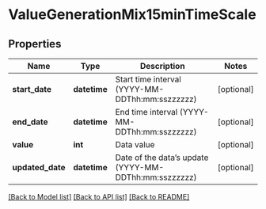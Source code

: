 # ValueGenerationMix15minTimeScale

## Properties
Name | Type | Description | Notes
------------ | ------------- | ------------- | -------------
**start_date** | **datetime** | Start time interval (YYYY-MM-DDThh:mm:sszzzzzz) | [optional] 
**end_date** | **datetime** | End time interval (YYYY-MM-DDThh:mm:sszzzzzz) | [optional] 
**value** | **int** | Data value | [optional] 
**updated_date** | **datetime** | Date of the data’s update (YYYY-MM-DDThh:mm:sszzzzzz) | [optional] 

[[Back to Model list]](../README.md#documentation-for-models) [[Back to API list]](../README.md#documentation-for-api-endpoints) [[Back to README]](../README.md)


